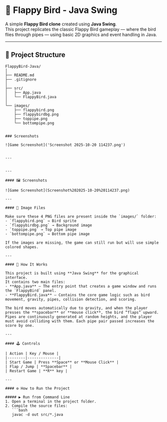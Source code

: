 # 🐤 Flappy Bird - Java Swing

A simple **Flappy Bird clone** created using **Java Swing**.  
This project replicates the classic Flappy Bird gameplay — where the bird flies through pipes — using basic 2D graphics and event handling in Java.

---

## 📁 Project Structure

```plaintext
FlappyBird-Java/
│
├── README.md
├── .gitignore
│
├── src/
│   ├── App.java
│   └── FlappyBird.java
│
└── images/
    ├── flappybird.png
    ├── flappybirdbg.png
    ├── toppipe.png
    └── bottompipe.png


### Screenshots

![Game Screenshot]('Screenshot 2025-10-20 114237.png')


---


---

#### 🖼️ Screenshots

![Game Screenshot](Screenshot%202025-10-20%20114237.png)

---

#### 📸 Image Files

Make sure these 4 PNG files are present inside the `images/` folder:
- `flappybird.png` → Bird sprite  
- `flappybirdbg.png` → Background image  
- `toppipe.png` → Top pipe image  
- `bottompipe.png` → Bottom pipe image  

If the images are missing, the game can still run but will use simple colored shapes.

---

#### 🧠 How It Works

This project is built using **Java Swing** for the graphical interface.  
It contains two main files:
- **App.java** – The entry point that creates a game window and runs the `FlappyBird` panel.  
- **FlappyBird.java** – Contains the core game logic such as bird movement, gravity, pipes, collision detection, and scoring.

The bird moves automatically due to gravity, and when the player presses the **spacebar** or **mouse click**, the bird “flaps” upward.  
Pipes are continuously generated at random heights, and the player must avoid colliding with them. Each pipe pair passed increases the score by one.

---

#### 🕹️ Controls

| Action | Key / Mouse |
|--------|--------------|
| Start Game | Press **Space** or **Mouse Click** |
| Flap / Jump | **Spacebar** |
| Restart Game | **R** key |

---

#### ⚙️ How to Run the Project

##### ▶️ Run from Command Line
1. Open a terminal in the project folder.  
2. Compile the source files:
   ```bash
   javac -d out src/*.java
